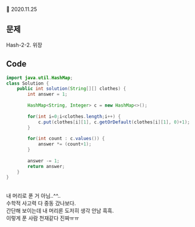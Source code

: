 :date: 2020.11.25
## 문제
Hash-2-2. 위장

## Code
```java
import java.util.HashMap;
class Solution {
    public int solution(String[][] clothes) {
        int answer = 1;
        
        HashMap<String, Integer> c = new HashMap<>();
        
        for(int i=0;i<clothes.length;i++) {
        	c.put(clothes[i][1], c.getOrDefault(clothes[i][1], 0)+1);
        }
        
        for(int count : c.values()) {
        	answer *= (count+1);
        }
        
        answer -= 1;
        return answer;
    }
}
```
</br>
내 머리로 푼 거 아님..^^..
</br>수학적 사고력 다 중동 갔나보다.
</br>간단해 보이는데 내 머리론 도저히 생각 안남 흑흑.
</br>이렇게 푼 사람 천재같다 진짜ㅠㅠ
